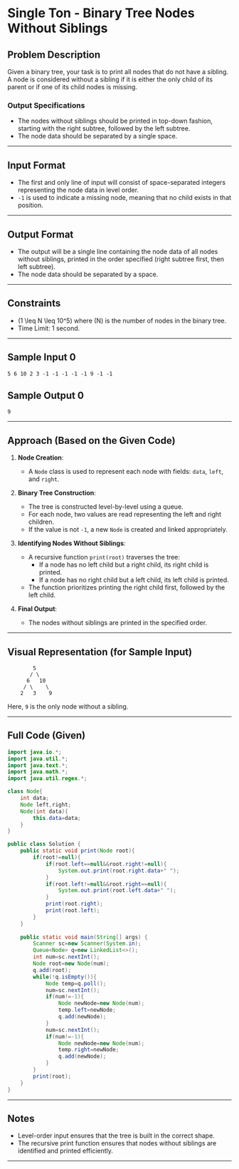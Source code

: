 # Single Ton - Binary Tree Nodes Without Siblings

## Problem Description

Given a binary tree, your task is to print all nodes that do not have a sibling.  
A node is considered without a sibling if it is either the only child of its parent or if one of its child nodes is missing.

### Output Specifications
- The nodes without siblings should be printed in top-down fashion, starting with the right subtree, followed by the left subtree.
- The node data should be separated by a single space.

---

## Input Format

- The first and only line of input will consist of space-separated integers representing the node data in level order.
- `-1` is used to indicate a missing node, meaning that no child exists in that position.

---

## Output Format

- The output will be a single line containing the node data of all nodes without siblings, printed in the order specified (right subtree first, then left subtree).
- The node data should be separated by a space.

---

## Constraints

- \(1 \leq N \leq 10^5\) where \(N\) is the number of nodes in the binary tree.
- Time Limit: 1 second.

---

## Sample Input 0

```
5 6 10 2 3 -1 -1 -1 -1 -1 9 -1 -1
```

## Sample Output 0

```
9
```

---

## Approach (Based on the Given Code)

1. **Node Creation**:  
   - A `Node` class is used to represent each node with fields: `data`, `left`, and `right`.
   
2. **Binary Tree Construction**:  
   - The tree is constructed level-by-level using a queue.
   - For each node, two values are read representing the left and right children.
   - If the value is not `-1`, a new `Node` is created and linked appropriately.

3. **Identifying Nodes Without Siblings**:  
   - A recursive function `print(root)` traverses the tree:
     - If a node has no left child but a right child, its right child is printed.
     - If a node has no right child but a left child, its left child is printed.
   - The function prioritizes printing the right child first, followed by the left child.

4. **Final Output**:  
   - The nodes without siblings are printed in the specified order.

---

## Visual Representation (for Sample Input)

```
        5
       / \
      6   10
     / \    \
    2   3    9
```

Here, `9` is the only node without a sibling.

---

## Full Code (Given)

```java
import java.io.*;
import java.util.*;
import java.text.*;
import java.math.*;
import java.util.regex.*;

class Node{
    int data;
    Node left,right;
    Node(int data){
        this.data=data;
    }
}

public class Solution {
    public static void print(Node root){
        if(root!=null){
            if(root.left==null&&root.right!=null){
                System.out.print(root.right.data+" ");
            }
            if(root.left!=null&&root.right==null){
                System.out.print(root.left.data+" ");
            }
            print(root.right);
            print(root.left);
        }
    }
    
    public static void main(String[] args) {
        Scanner sc=new Scanner(System.in);
        Queue<Node> q=new LinkedList<>();
        int num=sc.nextInt();
        Node root=new Node(num);
        q.add(root);
        while(!q.isEmpty()){
            Node temp=q.poll();
            num=sc.nextInt();
            if(num!=-1){
                Node newNode=new Node(num);
                temp.left=newNode;
                q.add(newNode);
            }
            num=sc.nextInt();
            if(num!=-1){
                Node newNode=new Node(num);
                temp.right=newNode;
                q.add(newNode);
            }
        }
        print(root);
    }
}
```

---

## Notes

- Level-order input ensures that the tree is built in the correct shape.
- The recursive print function ensures that nodes without siblings are identified and printed efficiently.

---

